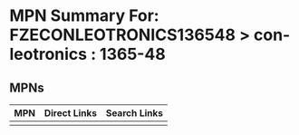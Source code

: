 



# MPN Summary For: FZECONLEOTRONICS136548 > con-leotronics : 1365-48

## MPNs
  

|MPN|Direct Links|Search Links|
| :--- | :--- | :--- |
||||

